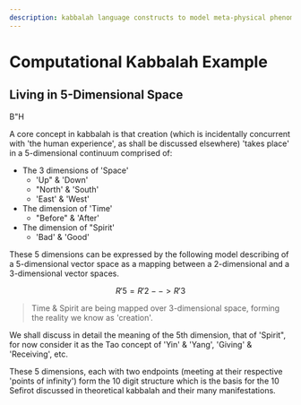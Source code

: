 ```yaml
---
description: kabbalah language constructs to model meta-physical phenomena
---
```


# Computational Kabbalah Example

## Living in 5-Dimensional Space

B"H

A core concept in kabbalah is that creation \(which is incidentally concurrent with 'the human experience', as shall be discussed elsewhere\) 'takes place' in a 5-dimensional continuum comprised of:

* The 3 dimensions of 'Space'
  * 'Up" & 'Down'
  * "North' & 'South'
  * 'East' & 'West'
* The dimension of 'Time'
  * "Before" & 'After'
* The dimension of "Spirit'
  * 'Bad' & 'Good'

These 5 dimensions can be expressed by the following model describing of a 5-dimensional vector space as a mapping between a 2-dimensional and a 3-dimensional vector spaces.  

$$
R'5 = R'2 --> R'3
$$

> Time & Spirit are being mapped over 3-dimensional space, forming the reality we know as 'creation'.

We shall discuss in detail the meaning of the 5th dimension, that of 'Spirit", for now consider it as the Tao concept of 'Yin' & 'Yang', 'Giving' & 'Receiving', etc.

These 5 dimensions, each with two endpoints \(meeting at their respective 'points of infinity'\) form the 10 digit structure which is the basis for the 10 Sefirot discussed in theoretical kabbalah and their many manifestations. 



